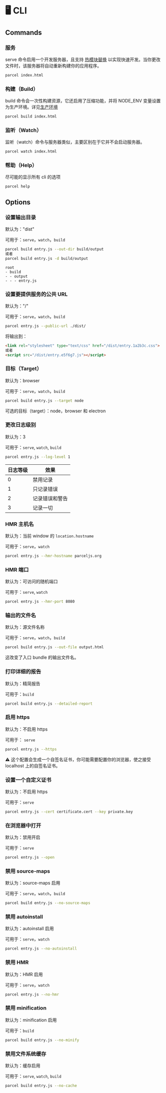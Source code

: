 # 🖥 CLI

## Commands

### 服务

serve 命令启用一个开发服务器，且支持 [热模块替换](hmr.html) 以实现快速开发。当你更改文件时，该服务器将自动重新构建你的应用程序。

```bash
parcel index.html
```

### 构建（Build）

build 命令会一次性构建资源，它还启用了压缩功能，并将 NODE_ENV 变量设置为生产环境。详见[生产环境](production.html)

```bash
parcel build index.html
```

### 监听（Watch）

监听（watch）命令与服务器类似，主要区别在于它并不会启动服务器。

```bash
parcel watch index.html
```

### 帮助（Help）

尽可能的显示所有 cli 的选项

```bash
parcel help
```

## Options

### 设置输出目录

默认为："dist"

可用于：`serve`，`watch`，`build`

```bash
parcel build entry.js --out-dir build/output
或者
parcel build entry.js -d build/output
```

```base
root
- build
- - output
- - - entry.js
```

### 设置要提供服务的公共 URL

默认为："/"

可用于：`serve`，`watch`，`build`

```bash
parcel entry.js --public-url ./dist/
```

将输出到：

```html
<link rel="stylesheet" type="text/css" href="/dist/entry.1a2b3c.css">
或者
<script src="/dist/entry.e5f6g7.js"></script>
```

### 目标（Target）

默认为：browser

可用于：`serve`，`watch`，`build`

```bash
parcel build entry.js --target node
```

可选的目标（target）：node，browser 和 electron

### 更改日志级别

默认为：3

可用于：`serve`, `watch`, `build`

```bash
parcel entry.js --log-level 1
```

| 日志等级 | 效果                 |
|---       |---                 |
| 0        | 禁用记录             |
| 1        | 只记录错误           |
| 2        | 记录错误和警告        |
| 3        | 记录一切             |

### HMR 主机名

默认为：当前 window 的 `location.hostname`

可用于：`serve`，`watch`

```bash
parcel entry.js --hmr-hostname parceljs.org
```

### HMR 端口

默认为：可访问的随机端口

可用于：`serve`, `watch`

```bash
parcel entry.js --hmr-port 8080
```

### 输出的文件名

默认为：源文件名称

可用于：`serve`，`watch`，`build`

```bash
parcel build entry.js --out-file output.html
```

这改变了入口 bundle 的输出文件名。

### 打印详细的报告

默认为：精简报告

可用于：`build`

```bash
parcel build entry.js --detailed-report
```

### 启用 https

默认为：不启用 https

可用于： `serve`

```bash
parcel entry.js --https
```

⚠️ 这个配置会生成一个自签名证书，你可能需要配置你的浏览器，使之接受 localhost 上的自签名证书。

### 设置一个自定义证书

默认为：不启用 https

可用于：`serve`

```bash
parcel entry.js --cert certificate.cert --key private.key
```

### 在浏览器中打开

默认为：禁用开启

可用于：`serve`

```bash
parcel entry.js --open
```

### 禁用 source-maps

默认为：source-maps 启用

可用于：`serve`，`watch`，`build`

```bash
parcel build entry.js --no-source-maps
```

### 禁用 autoinstall

默认为：autoinstall 启用

可用于：`serve`，`watch`

```bash
parcel entry.js --no-autoinstall
```

### 禁用 HMR

默认为：HMR 启用

可用于：`serve`，`watch`

```bash
parcel entry.js --no-hmr
```

### 禁用 minification

默认为：minification 启用

可用于：`build`

```bash
parcel build entry.js --no-minify
```

### 禁用文件系统缓存

默认为：缓存启用

可用于：`serve`, `watch`, `build`

```bash
parcel build entry.js --no-cache
```